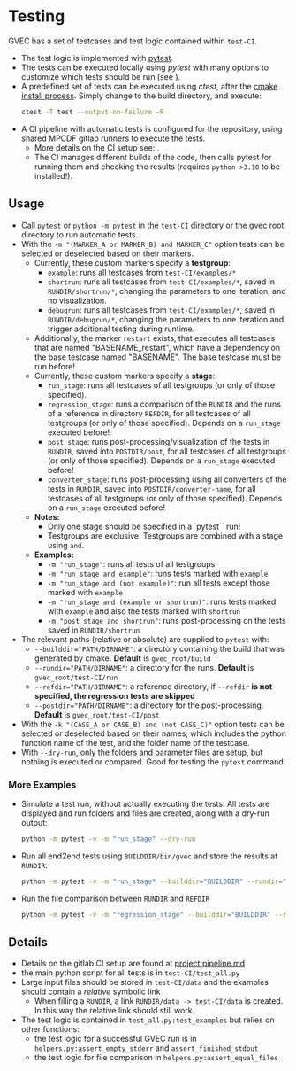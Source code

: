 # Testing

GVEC has a set of testcases and test logic contained within `test-CI`.

* The test logic is implemented with [pytest](https://docs.pytest.org).
* The tests can be executed locally using *pytest* with many options to customize which tests should be run (see [](#usage)).
* A predefined set of tests can be executed using *ctest*, after the [cmake install process](/user/install). Simply change to the build directory, and execute:
    ```bash
    ctest -T test --output-on-failure -R
    ```
* A CI pipeline with automatic tests is configured for the [](http://gitlab.mpcdf.mpg.de/gvec-group/gvec) repository, using shared MPCDF gitlab runners to execute the tests.
    * More details on the CI setup see: [](pipeline).
    * The CI manages different builds of the code, then calls pytest for running them and checking the results (requires `python >3.10` to be installed!).

## Usage

* Call `pytest` or `python -m pytest` in the `test-CI` directory or the gvec root directory to run automatic tests.
* With the `-m "(MARKER_A or MARKER_B) and MARKER_C"` option tests can be selected or deselected based on their markers.
    * Currently, these custom markers specify a **testgroup**:
        * `example`: runs all testcases from `test-CI/examples/*`
        * `shortrun`: runs all testcases from `test-CI/examples/*`, saved in `RUNDIR/shortrun/*`, changing the parameters to one iteration, and no visualization.
        * `debugrun`: runs all testcases from `test-CI/examples/*`, saved in `RUNDIR/debugrun/*`, changing the parameters to one iteration and trigger additional testing during runtime.
    * Additionally, the marker `restart` exists, that executes all testcases that are named "BASENAME_restart", which have a dependency on the base testcase named "BASENAME". The base testcase must be run before!
    * Currently, these custom markers specify a **stage**:
        * `run_stage`: runs all testcases of all testgroups (or only of those specified).
        * `regression_stage`: runs a comparison of the `RUNDIR` and the runs of a reference in directory `REFDIR`, for all testcases of all testgroups (or only of those specified). Depends on a `run_stage` executed before!
        * `post_stage`: runs post-processing/visualization of the tests in `RUNDIR`, saved into `POSTDIR/post`, for all testcases of all testgroups (or only of those specified). Depends on a `run_stage` executed before!
        * `converter_stage`: runs post-processing using all converters of the tests in `RUNDIR`, saved into `POSTDIR/converter-name`, for all testcases of all testgroups (or only of those specified). Depends on a `run_stage` executed before!
    * **Notes:**
        * Only one stage should be specified in a `pytest`` run!
        * Testgroups are exclusive. Testgroups are combined with a stage using `and`.
    * **Examples:**
        * `-m "run_stage"`: runs all tests of all testgroups
        * `-m "run_stage and example"`: runs tests marked with `example`
        * `-m "run_stage and (not example)"`: run all tests except those marked with `example`
        * `-m "run_stage and (example or shortrun)"`: runs tests marked with `example` and also the tests marked with `shortrun`
        * `-m "post_stage and shortrun"`: runs post-processing on the tests saved in `RUNDIR/shortrun`
* The relevant paths (relative or absolute) are supplied to `pytest` with:
    * `--builddir="PATH/DIRNAME"`: a directory containing the build that was generated by cmake. **Default** is `gvec_root/build`
    * `--rundir="PATH/DIRNAME"`: a directory for the runs. **Default** is `gvec_root/test-CI/run`
    * `--refdir="PATH/DIRNAME"`: a reference directory, if `--refdir` **is not specified, the regression tests are skipped**
    * `--postdir="PATH/DIRNAME"`: a directory for the post-processing. **Default** is `gvec_root/test-CI/post`
* With the `-k "(CASE_A or CASE_B) and (not CASE_C)"` option tests can be selected or deselected based on their names, which includes the python function name of the test, and the folder name of the testcase.
* With `--dry-run`, only the folders and parameter files are setup, but nothing is executed or compared. Good for testing the `pytest` command.

### More Examples

* Simulate a test run, without actually executing the tests. All tests are displayed and run folders and files are created, along with a dry-run output:
  ```bash
  python -m pytest -v -m "run_stage" --dry-run
  ```
* Run all end2end tests using `BUILDDIR/bin/gvec` and store the results at `RUNDIR`:
  ```bash
  python -m pytest -v -m "run_stage" --builddir="BUILDDIR" --rundir="RUNDIR"
  ```
* Run the file comparison between `RUNDIR` and `REFDIR`
  ```bash
  python -m pytest -v -m "regression_stage" --builddir="BUILDDIR" --rundir="RUNDIR" --refdir="REFDIR"`
  ```

## Details

* Details on the gitlab CI setup are found at <project:pipeline.md>
* the main python script for all tests is in `test-CI/test_all.py`
* Large input files should be stored in `test-CI/data` and the examples should contain a *relative* symbolic link
    * When filling a `RUNDIR`, a link `RUNDIR/data -> test-CI/data` is created. In this way the relative link should still work.
* The test logic is contained in `test_all.py:test_examples` but relies on other functions:
    * the test logic for a successful GVEC run is in `helpers.py:assert_empty_stderr` and `assert_finished_stdout`
    * the test logic for file comparison in `helpers.py:assert_equal_files`

